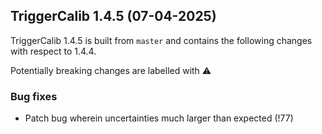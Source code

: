 ## TriggerCalib 1.4.5 (07-04-2025)

TriggerCalib 1.4.5 is built from ``master`` and contains the following changes with respect to 1.4.4.

Potentially breaking changes are labelled with :warning:

### Bug fixes
 - Patch bug wherein uncertainties much larger than expected (!77)